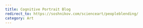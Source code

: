 ```yaml
---
title: Cognitive Portrait Blog
redirect_to: https://soshnikov.com/scienceart/peopleblending/
category: Art
---
```

